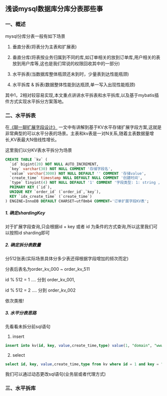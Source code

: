 ## 浅谈mysql数据库分库分表那些事

### 一、概述

mysql分库分表一般有如下场景

1.  垂直分表(将表分为主表和扩展表)

2. 垂直分库(将表按业务归属到不同的库,如订单相关的放到订单库,用户相关的表放到用户库等,这也是我们常说的权限回收其中的一部分)
3. 水平拆表(当数据库整体瓶颈还未到时，少量表到达性能瓶颈)
4. 水平拆库 & 拆表(数据整体性能到达瓶颈,单一写入出现性能瓶颈)

其中1，2相对较容易实现,本文重点讲讲水平拆表和水平拆库,以及基于mybatis插件方式实现水平拆分方案落地。

### 二、水平拆表

在[《聊一聊扩展字段设计》](http://bytearch.com/details/13) 一文中有讲解到基于KV水平存储扩展字段方案,这就是非常典型的可以水平分表的场景。主表和kv表是一对N关系,随着主表数据量增长,KV表最大N倍线性增长。

这里我们以分KV表水平拆分为场景

```sql
CREATE TABLE `kv` (
  `id` bigint(20) NOT NULL AUTO_INCREMENT,
  `key` varchar(30) NOT NULL COMMENT '存储字段名',
  `value` varchar(3000) NOT NULL DEFAULT '' COMMENT '存储value',
  `create_time` timestamp NULL DEFAULT NULL COMMENT '创建时间',
  `type` tinyint(4) NOT NULL DEFAULT '1' COMMENT '字段类型: 1: string , 2: json',
  PRIMARY KEY (`id`),
  UNIQUE KEY `order_id` (`order_id`,`key`),
  KEY `idx_create_time` (`create_time`)
) ENGINE=InnoDB DEFAULT CHARSET=utf8mb4 COMMENT='订单扩展字段KV表';
```



##### 1. 确定shardingKey

对于扩展字段查询,只会根据id + key 或者 id 为条件的方式查询,所以这里我们可以按照id sharding即可

##### 2. 确定拆分表数量

分512张表(实际场景具体分多少表还得根据字段增加的频次而定)

分表后表名为order_kv_000  ~  order_kv_511

id % 512 = 1 .... 分到 order_kv_001,

id % 512 = 2 .... 分到 order_kv_002

依次类推!

##### 3. 水平分表思路

先看看未拆分前sql语句

1) insert 

```sql
insert into kv(id, key, value,create_time,type) value(1, "domain", "www.bytearch.com", "2020-05-17 00:00:00", 1);
```

2) select 

```sql
select id, key, value,create_time,type from kv where id = 1 and key = "domain";
```

我们可以通过动态更改sql语句(业务层或者代理方式)

### 三、水平拆库

   

​     

